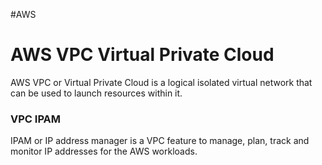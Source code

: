 #AWS 
# AWS VPC Virtual Private Cloud

AWS VPC or Virtual Private Cloud is a logical isolated virtual network that can be used to launch resources within it.

### VPC IPAM

IPAM or IP address manager is a VPC feature to manage, plan, track and monitor IP addresses for the AWS workloads. 

